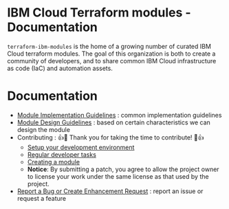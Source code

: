 # IBM Cloud Terraform modules - Documentation

`terraform-ibm-modules` is the home of a growing number of curated IBM Cloud terraform modules. The goal of this organization is both to create a community of developers, and to share common IBM Cloud infrastructure as code (IaC) and automation assets.


# Documentation

 * [Module Implementation Guidelines](implementation_guidelines.md) :  common implementation guidelines
 * [Module Design Guidelines](design_guidelines.md)          :  based on certain characteristics we can design the module
 * Contributing : :+1::tada: Thank you for taking the time to contribute! :tada::+1:
   * [Setup your development environment](local-dev-setup.md)
   * [Regular developer tasks](dev-maintenance.md)
   * [Creating a module](https://github.com/terraform-ibm-modules/terraform-ibm-module-template)
   * **Notice**: By submitting a patch, you agree to allow the project owner to
license your work under the same license as that used by the project.
 * [Report a Bug or Create Enhancement Request](issues.md)  :  report an issue or request a feature
     
